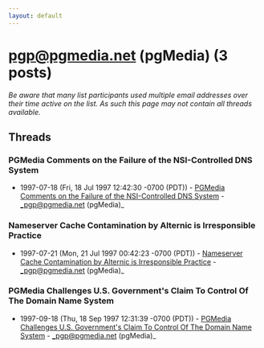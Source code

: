```yaml
---
layout: default
---
```


# pgp@pgmedia.net (pgMedia) (3 posts)

_Be aware that many list participants used multiple email addresses over their time active on the list. As such this page may not contain all threads available._

## Threads

### PGMedia Comments on the Failure of the NSI-Controlled DNS System
+ 1997-07-18 (Fri, 18 Jul 1997 12:42:30 -0700 (PDT)) - [PGMedia Comments on the Failure of the NSI-Controlled DNS System](/archive/1997/07/1dabde6c0ad4c416c1737ddfdb62907c2fec56ab251ad6d61f165a159b3580cf) - _pgp@pgmedia.net (pgMedia)_

### Nameserver Cache Contamination by Alternic is Irresponsible Practice
+ 1997-07-21 (Mon, 21 Jul 1997 00:42:23 -0700 (PDT)) - [Nameserver Cache Contamination by Alternic is Irresponsible Practice](/archive/1997/07/b0d1630671a16b57e877f65f69d34488c163122373bb2de1567429706e6a79ca) - _pgp@pgmedia.net (pgMedia)_

### PGMedia Challenges U.S. Government's Claim	   To Control Of The Domain Name System
+ 1997-09-18 (Thu, 18 Sep 1997 12:31:39 -0700 (PDT)) - [PGMedia Challenges U.S. Government's Claim	   To Control Of The Domain Name System](/archive/1997/09/1128d3ff5c41806f4471ded4223992b0391610ea688fe1c272708b802a792056) - _pgp@pgmedia.net (pgMedia)_

